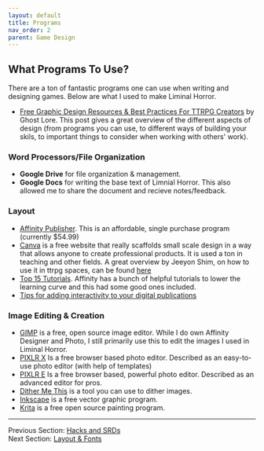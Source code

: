 ```yaml
---
layout: default
title: Programs
nav_order: 2
parent: Game Design
---
```

## What Programs To Use?
There are a ton of fantastic programs one can use when writing and designing games. Below are what I used to make Liminal Horror.
- [Free Graphic Design Resources & Best Practices For TTRPG Creators](https://ghostlorestudios.com/free-graphic-design-resources-and-best-practices-for-ttrpg-creators/) by Ghost Lore. This post gives a great overview of the different aspects of design (from programs you can use, to different ways of building your skils, to important things to consider when working with others' work).

### Word Processors/File Organization
- **Google Drive** for file organization & management.
- **Google Docs** for writing the base text of Limnial Horror. This also allowed me to share the document and recieve notes/feedback.

### Layout
- [Affinity Publisher](affinity.serif.com). This is an affordable, single purchase program (currently $54.99)
- [Canva](https://www.canva.com/) is a free website that really scaffolds small scale design in a way that allows anyone to create professional products. It is used a ton in teaching and other fields. A great overview by Jeeyon Shim, on how to use it in ttrpg spaces, can be found [here](https://twitter.com/jeeyonshim/status/1432987328247521284?s=20)
- [Top 15 Tutorials](https://designshack.net/articles/reviews/affinity-publisher-tutorials-reviews/). Affinity has a bunch of helpful tutorials to lower the learning curve and this had some good ones included.
- [Tips for adding interactivity to your digital publications](https://affinityspotlight.com/article/tips-for-adding-interactivity-to-your-digital-publications/?fbclid=IwAR23JilQaxht5L6I3E86vihJwhO9kOTYo0Nd7fZrbv2w0y55zbqFcQm-Gjg)

### Image Editing & Creation
- [GIMP](www.gimp.org) is a free, open source image editor. While I do own Affinity Designer and Photo, I still primarily use this to edit the images I used in Liminal Horror.
- [PIXLR X](https://pixlr.com/x/) Is a free browser based photo editor. Described as an easy-to-use photo editor (with help of templates)
- [PIXLR E](https://pixlr.com/e/) Is a free browser based, powerful photo editor. Described as an advanced editor for pros.
- [Dither Me This](https://doodad.dev/dither-me-this/) is a tool you can use to dither images.
- [Inkscape](https://inkscape.org/) is a free vector graphic program.
- [Krita](https://krita.org/en/) is a free open source painting program.


---
Previous Section: [Hacks and SRDs](https://goblinarchives.github.io/LiminalHorror/Game%20Design/Hacks%20and%20SRDs/)
<br> Next Section: [Layout & Fonts](https://goblinarchives.github.io/LiminalHorror/Game%20Design/Layout%20&%20Fonts/)
